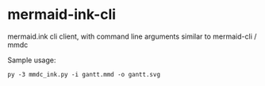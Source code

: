 # mermaid-ink-cli

mermaid.ink cli client, with command line arguments similar to mermaid-cli / mmdc

Sample usage:

    py -3 mmdc_ink.py -i gantt.mmd -o gantt.svg

